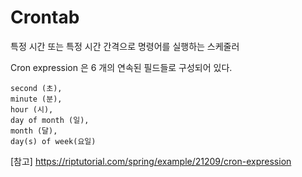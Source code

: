 # Crontab

특정 시간 또는 특정 시간 간격으로 명령어를 실행하는 스케줄러

Cron expression 은 6 개의 연속된 필드들로 구성되어 있다.

```
second (초), 
minute (분), 
hour (시), 
day of month (일), 
month (달), 
day(s) of week(요일)
```




[참고]
https://riptutorial.com/spring/example/21209/cron-expression
<!--stackedit_data:
eyJoaXN0b3J5IjpbMTY1ODA5NDY5OSwtOTA2NzAwMDU0XX0=
-->
